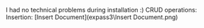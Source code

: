I had no technical problems during installation :)
CRUD operations:
Insertion:
[Insert Document](expass3\Insert Document.png)

